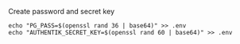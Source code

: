 Create password and secret key

```
echo "PG_PASS=$(openssl rand 36 | base64)" >> .env
echo "AUTHENTIK_SECRET_KEY=$(openssl rand 60 | base64)" >> .env
```